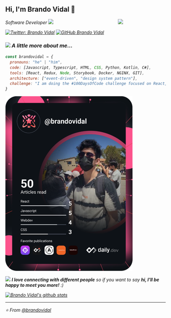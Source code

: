 <h2> Hi, I'm Brando Vidal 👋</h2>
<img align='right' src="https://avatars.githubusercontent.com/u/65886822?v=4" width="150">
<p><em>Software Developer <img src="https://media.giphy.com/media/mGcNjsfWAjY5AEZNw6/giphy.gif" width="50"></p>

[![Twitter: Brando Vidal](https://img.shields.io/twitter/follow/_brandovidal?label=Follow)](https://bit.ly/brando-vidal-twitter)
[![GitHub Brando Vidal](https://img.shields.io/github/followers/brandovidal?label=follow&style=social)](https://bit.ly/brando-vidal-github)

### <img src="https://media.giphy.com/media/CqVNwrLt9KEDK/giphy.gif" width="50"> A little more about me...  

```javascript
const brandovidal = {
  pronouns: "he" | "him",
  code: [Javascript, Typescript, HTML, CSS, Python, Kotlin, C#],
  tools: [React, Redux, Node, Storybook, Docker, NGINX, GIT],
  architecture: ["event-driven", "design system pattern"],
  challenge: "I am doing the #100DaysOfCode challenge focused on React, Docker and Figma"
}
```

<a href="https://app.daily.dev/DailyDevTips"><img src="https://github.com/brandovidal/brandovidal/blob/main/devcard.svg" width="400" alt="Brando Vidal's Dev Card"/></a>


<img src="https://media.giphy.com/media/LnQjpWaON8nhr21vNW/giphy.gif" width="60"> <em><b>I love connecting with different people</b> so if you want to say <b>hi, I'll be happy to meet you more!</b> :)</em>

[![Brando Vidal's github stats](https://github-readme-stats.vercel.app/api?username=brandovidal)](https://github.com/brandovidal/github-readme-stats)

---

⭐️ From [@brandovidal](https://bit.ly/brandovidal-github)
